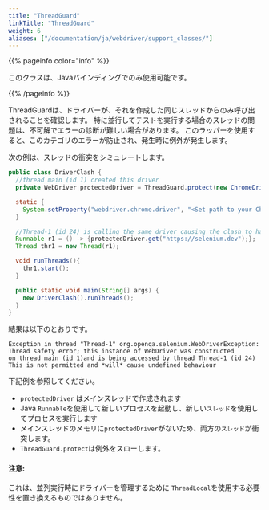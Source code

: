 ```yaml
---
title: "ThreadGuard"
linkTitle: "ThreadGuard"
weight: 6
aliases: ["/documentation/ja/webdriver/support_classes/"]
---
```


{{% pageinfo color="info" %}}
<p class="lead">
  このクラスは、Javaバインディングでのみ使用可能です。
</p>
{{% /pageinfo %}}

ThreadGuardは、ドライバーが、それを作成した同じスレッドからのみ呼び出されることを確認します。
特に並行してテストを実行する場合のスレッドの問題は、不可解でエラーの診断が難しい場合があります。
このラッパーを使用すると、このカテゴリのエラーが防止され、発生時に例外が発生します。

次の例は、スレッドの衝突をシミュレートします。
```java
public class DriverClash {
  //thread main (id 1) created this driver
  private WebDriver protectedDriver = ThreadGuard.protect(new ChromeDriver());

  static {
    System.setProperty("webdriver.chrome.driver", "<Set path to your Chromedriver>");
  }

  //Thread-1 (id 24) is calling the same driver causing the clash to happen
  Runnable r1 = () -> {protectedDriver.get("https://selenium.dev");};
  Thread thr1 = new Thread(r1);

  void runThreads(){
    thr1.start();
  }

  public static void main(String[] args) {
    new DriverClash().runThreads();
  }
}
```

結果は以下のとおりです。
```text
Exception in thread "Thread-1" org.openqa.selenium.WebDriverException:
Thread safety error; this instance of WebDriver was constructed
on thread main (id 1)and is being accessed by thread Thread-1 (id 24)
This is not permitted and *will* cause undefined behaviour

```
下記例を参照してください。

 * `protectedDriver` はメインスレッドで作成されます
 *  Java `Runnable`を使用して新しいプロセスを起動し、新しい`スレッド`を使用してプロセスを実行します
 *  メインスレッドのメモリに`protectedDriver`がないため、両方の`スレッド`が衝突します。
 * `ThreadGuard.protect`は例外をスローします。

#### 注意:

これは、並列実行時にドライバーを管理するために `ThreadLocal`を使用する必要性を置き換えるものではありません。
